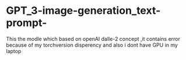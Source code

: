 # GPT_3-image-generation_text-prompt-
This the modle which based on openAI dalle-2 concept ,it contains error because of my torchversion disperency and also i dont have GPU in my laptop
